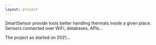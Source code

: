 ```yaml
---
layout: project
---
```

SmartSensor provide tools better handling thermals inside a given place.
Sensors connected over WiFi, databases, APIs... 

The project as started on 2021...